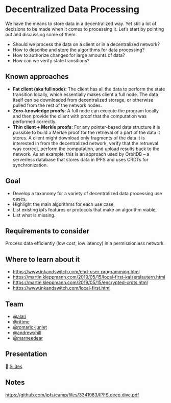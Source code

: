 # Decentralized Data Processing

We have the means to store data in a decentralized way. Yet still a lot of decisions to be made when it comes to processing it. Let’s start by pointing out and discussing some of them:

- Should we process the data on a client or in a decentralized network?
- How to describe and store the algorithms for data processing?
- How to authorize changes for large amounts of data?
- How can we verify state transitions?

## Known approaches

- **Fat client (aka full node):** The client has all the data to perform the state transition locally, which essentially makes client a full node. The data itself can be downloaded from decentralized storage, or otherwise pulled from the rest of the network nodes.
- **Zero-knowledge proofs:** A full node can execute the program locally and then provide the client with proof that the computation was performed correctly.
- **Thin client + Merkle proofs:** For any pointer-based data structure it is possible to build a Merkle proof for the retrieval of a part of the data it stores. A client might download only fragments of the data it is interested in from the decentralized network, verify that the retrueval was correct, perform the computation, and upload results back to the network. As an example, this is an approach used by OrbitDB – a serverless database that stores data in IPFS and uses CRDTs for synchronization.

## Goal

- Develop a taxonomy for a variety of decentralized data processing use cases,
- Highlight the main algorithms for each use case,
- List existing ipfs features or protocols that make an algorithm viable,
- List what is missing.

## Requirements to consider

Process data efficiently (low cost, low latency) in a permissionless network.

## Where to learn about it

- https://www.inkandswitch.com/end-user-programming.html
- https://martin.kleppmann.com/2019/05/15/local-first-kaiserslautern.html
- https://martin.kleppmann.com/2019/05/15/encrypted-crdts.html
- https://www.inkandswitch.com/local-first.html

## Team

* [@alari](https://github.com/alari)
* [@rittme](https://github.com/rittme)
* [@romaric-juniet](https://github.com/romaric-juniet)
* [@andrewxhill](https://github.com/andrewxhill)
* [@marneedear](https://github.com/marneedear)

## Presentation

🎤 [Slides](https://docs.google.com/presentation/d/105KwT6ZmcneywGnvUyww5y-u_GHSY0FFQ0yIXZQf7Y0/edit#slide=id.g5c6a5171f6_0_353)

## Notes

https://github.com/ipfs/camp/files/3341983/IPFS.deep.dive.pdf
